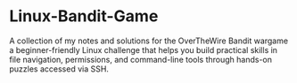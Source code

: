 # Linux-Bandit-Game
A collection of my notes and solutions for the OverTheWire Bandit wargame a beginner-friendly Linux challenge that helps you build practical skills in file navigation, permissions, and command-line tools through hands-on puzzles accessed via SSH.
